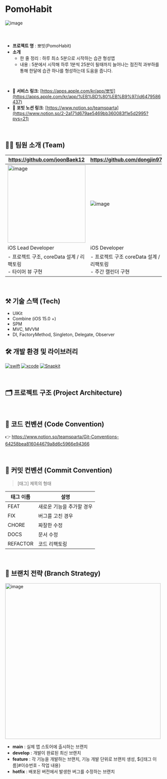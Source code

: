 # PomoHabit

![image](https://github.com/PlanLit/PomoHabit/assets/97212841/f521e861-1bf6-4a07-8ceb-f05558a50e80)

<br/>

### 

- **프로젝트 명** : 뽀빗(PomoHabit)
- **소개**
    - 한 줄 정리 : 하루 최소 5분으로 시작하는 습관 형성앱
    - 내용 :  5분에서 시작해  하루 1분씩 25분이 될때까지 늘어나는 점진적 과부하를 통해 한달에 습관 하나를 형성하는데 도움을 줍니다.
<br/>

- 📱 **서비스 링크**: [https://apps.apple.com/kr/app/뽀빗](https://apps.apple.com/kr/app/%EB%BD%80%EB%B9%97/id6479586437)
- 📱 **포빗 노션 링크**: [https://www.notion.so/teamsparta](https://www.notion.so/2-2a171d679ae5469bb360083f1e5d2995?pvs=21)

<br/>

## 🧑‍💻 팀원 소개 (Team)

| https://github.com/joonBaek12 | https://github.com/dongjin97 |  https://github.com/Lilyhly | https://github.com/Deferare |
| --- | --- | --- | --- |
| <img width="250" alt="image" src="https://github.com/Team-Smeme/Smeem-iOS/assets/86944161/0e0cfcb6-d4d7-41f7-9eb0-7f516480939c" /> | ![image](https://github.com/PlanLit/PomoHabit/assets/97212841/3d9686be-8066-4799-841c-42e6c4ec8776) | ![image](https://github.com/PlanLit/PomoHabit/assets/97212841/a9cb76da-c935-4ac8-9675-ed16fb31f035) | ![image](https://github.com/PlanLit/PomoHabit/assets/97212841/c72ec640-0f93-4cf8-9d89-c51032c808a0) | 
| iOS Lead Developer | iOS Developer | iOS Developer | iOS Developer |
| - 프로젝트 구조, coreData 설계 / 리팩토링<br/>- 타이머 뷰 구현<br/> | - 프로젝트 구조 coreData 설계 / 리팩토링<br/>- 주간 캘린더 구현 | - 프로젝트 구조 설계 / 리팩토링<br/>- 마이페이지 뷰 구현| - 프로젝트 구조 설계 / 리팩토링<br/>- 온보딩, 레포트 뷰 구현 | 
<br/>

## ⚒️ 기술 스택 (Tech)

- UIKit
- Combine (iOS 15.0 +)
- SPM
- MVC, MVVM
- DI, FactoryMethod, Singleton, Delegate, Observer

## 🛠 개발 환경 및 라이브러리

[![swift](https://img.shields.io/badge/swift-5.0-orange)]() [![xcode](https://img.shields.io/badge/Xcode-15.0-blue)]() [![Snapkit](https://img.shields.io/badge/SnapKit-5.0.0-yellow)]() 

<br/>

## 🗂️ 프로젝트 구조 (Project Architecture)
<br/>

## 📌 코드 컨벤션 (Code Convention)
👉 https://www.notion.so/teamsparta/Git-Conventions-64258bea816044679a8d6c5966e94366

<br/>

## 📌 커밋 컨벤션 (Commit Convention)

> [태그] 제목의 형태
> 

| 태그 이름 | 설명 |
| --- | --- |
| FEAT | 새로운 기능을 추가할 경우 |
| FIX | 버그를 고친 경우 |
| CHORE | 짜잘한 수정 |
| DOCS | 문서 수정 |
| REFACTOR | 코드 리팩토링 |

<br/>

## 🎋 브랜치 전략 (Branch Strategy)

<img width="500" alt="image" src="https://github.com/Team-Smeme/Smeme-server-renewal/assets/55437339/1699ec13-babc-48f7-a914-d5f1fc1d51dd" />

- **main** : 실제 앱 스토어에 출시하는 브랜치
- **develop** : 개발이 완료된 최신 브랜치
- **feature** : 각 기능을 개발하는 브랜치, 기능 개발 단위로 브랜치 생성, ${[태그 이름]#이슈번호 - 작업 내용}
- **hotfix** : 배포된 버전에서 발생한 버그를 수정하는 브랜치
